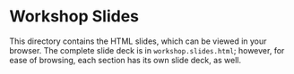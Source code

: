 # Workshop Slides

This directory contains the HTML slides, which can be viewed in your browser. The complete slide deck is in `workshop.slides.html`; however, for ease of browsing, each section has its own slide deck, as well.
